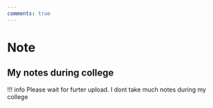 ```yaml
---
comments: true
---
```

# Note
## My notes during college

!!! info 
    Please wait for furter upload.
    I dont take much notes during my college